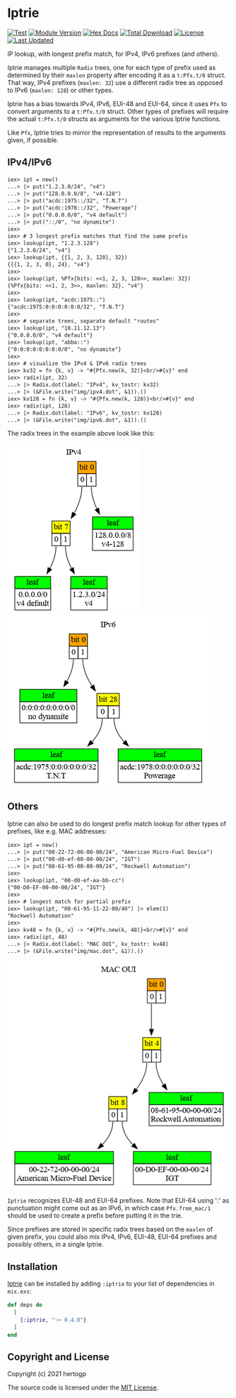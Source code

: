 # Iptrie

[![Test](https://github.com/hertogp/iptrie/actions/workflows/elixir.yml/badge.svg)](https://github.com/hertogp/iptrie/actions/workflows/elixir.yml)
[![Module Version](https://img.shields.io/hexpm/v/iptrie.svg)](https://hex.pm/packages/iptrie)
[![Hex Docs](https://img.shields.io/badge/hex-docs-lightgreen.svg)](https://hexdocs.pm/iptrie/)
[![Total Download](https://img.shields.io/hexpm/dt/iptrie.svg)](https://hex.pm/packages/iptrie)
[![License](https://img.shields.io/hexpm/l/iptrie.svg)](https://github.com/hertogp/iptrie/blob/master/LICENSE)
[![Last Updated](https://img.shields.io/github/last-commit/hertogp/iptrie.svg)](https://github.com/hertogp/iptrie/commits/master)

<!-- @MODULEDOC -->

IP lookup, with longest prefix match, for IPv4, IPv6 prefixes (and others).

Iptrie manages multiple `Radix` trees, one for each type of prefix used as
determined by their `maxlen` property after encoding it as a `t:Pfx.t/0`
struct.  That way, IPv4 prefixes (`maxlen: 32`) use a different radix tree as
opposed to IPv6 (`maxlen: 128`) or other types.

Iptrie has a bias towards IPv4, IPv6, EUI-48 and EUI-64, since it uses `Pfx` to
convert arguments to a `t:Pfx.t/0` struct.  Other types of prefixes will
require the actual `t:Pfx.t/0` structs as arguments for the various Iptrie
functions.

Like `Pfx`, Iptrie tries to mirror the representation of results to the
arguments given, if possible.

## IPv4/IPv6

    iex> ipt = new()
    ...> |> put("1.2.3.0/24", "v4")
    ...> |> put("128.0.0.0/8", "v4-128")
    ...> |> put("acdc:1975::/32", "T.N.T")
    ...> |> put("acdc:1978::/32", "Powerage")
    ...> |> put("0.0.0.0/0", "v4 default")
    ...> |> put("::/0", "no dynamite")
    iex>
    iex> # 3 longest prefix matches that find the same prefix
    iex> lookup(ipt, "1.2.3.128")
    {"1.2.3.0/24", "v4"}
    iex> lookup(ipt, {{1, 2, 3, 128}, 32})
    {{{1, 2, 3, 0}, 24}, "v4"}
    iex>
    iex> lookup(ipt, %Pfx{bits: <<1, 2, 3, 128>>, maxlen: 32})
    {%Pfx{bits: <<1, 2, 3>>, maxlen: 32}, "v4"}
    iex>
    iex> lookup(ipt, "acdc:1975::")
    {"acdc:1975:0:0:0:0:0:0/32", "T.N.T"}
    iex>
    iex> # separate trees, separate default "routes"
    iex> lookup(ipt, "10.11.12.13")
    {"0.0.0.0/0", "v4 default"}
    iex> lookup(ipt, "abba::")
    {"0:0:0:0:0:0:0:0/0", "no dynamite"}
    iex>
    iex> # visualize the IPv4 & IPv6 radix trees
    iex> kv32 = fn {k, v} -> "#{Pfx.new(k, 32)}<br/>#{v}" end
    iex> radix(ipt, 32)
    ...> |> Radix.dot(label: "IPv4", kv_tostr: kv32)
    ...> |> (&File.write("img/ipv4.dot", &1)).()
    iex> kv128 = fn {k, v} -> "#{Pfx.new(k, 128)}<br/>#{v}" end
    iex> radix(ipt, 128)
    ...> |> Radix.dot(label: "IPv6", kv_tostr: kv128)
    ...> |> (&File.write("img/ipv6.dot", &1)).()


The radix trees in the example above look like this:

![ipv4](assets/ipv4.dot.png) ![ipv6](assets/ipv6.dot.png)

## Others

Iptrie can also be used to do longest prefix match lookup for other types of
prefixes, like e.g. MAC addresses:

    iex> ipt = new()
    ...> |> put("00-22-72-00-00-00/24", "American Micro-Fuel Device")
    ...> |> put("00-d0-ef-00-00-00/24", "IGT")
    ...> |> put("08-61-95-00-00-00/24", "Rockwell Automation")
    iex>
    iex> lookup(ipt, "00-d0-ef-aa-bb-cc")
    {"00-D0-EF-00-00-00/24", "IGT"}
    iex>
    iex> # longest match for partial prefix
    iex> lookup(ipt, "08-61-95-11-22-00/40") |> elem(1)
    "Rockwell Automation"
    iex>
    iex> kv48 = fn {k, v} -> "#{Pfx.new(k, 48)}<br/>#{v}" end
    iex> radix(ipt, 48)
    ...> |> Radix.dot(label: "MAC OUI", kv_tostr: kv48)
    ...> |> (&File.write("img/mac.dot", &1)).()

![mac](assets/mac.dot.png)

`Iptrie` recognizes EUI-48 and EUI-64 prefixes.  Note that EUI-64 using ':' as
punctuation might come out as an IPv6, in which case `Pfx.from_mac/1` should be
used to create a prefix before putting it in the trie.

Since prefixes are stored in specific radix trees based on the `maxlen` of
given prefix, you could also mix IPv4, IPv6, EUI-48, EUI-64 prefixes and
possibly others, in a single Iptrie.

<!-- @MODULEDOC -->

## Installation

[Iptrie](https://hexdocs.pm/iptrie) can be installed by adding `:iptrie` to your
list of dependencies in `mix.exs`:

```elixir
def deps do
  [
    {:iptrie, "~> 0.4.0"}
  ]
end
```

## Copyright and License

Copyright (c) 2021 hertogp

The source code is licensed under the [MIT License](./LICENSE.md).
